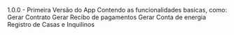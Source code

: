 1.0.0 - Primeira Versão do App
    Contendo as funcionalidades basicas, como:
        Gerar Contrato
        Gerar Recibo de pagamentos
        Gerar Conta de energia
        Registro de Casas e Inquilinos